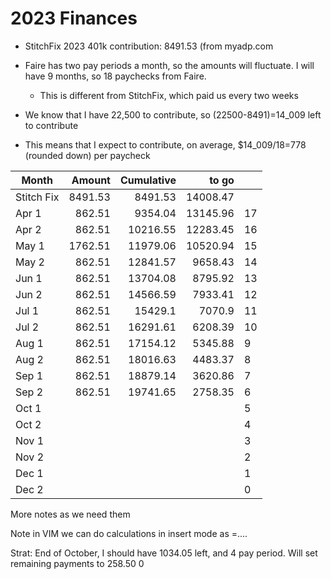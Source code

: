 # 2023 Finances


* StitchFix 2023 401k contribution: 8491.53 (from myadp.com

* Faire has two pay periods a month, so the amounts will fluctuate. I will have 9 months, so 18 paychecks from Faire.
   * This is different from StitchFix, which paid us every two weeks
* We know that I have 22,500 to contribute, so (22500-8491)=14_009 left to contribute
* This means that I expect to contribute, on average, $14_009/18=778 (rounded down) per paycheck


| Month      |  Amount | Cumulative |    to go |    |
|------------|--------:|-----------:|---------:|----|
| Stitch Fix | 8491.53 |    8491.53 | 14008.47 |    |
| Apr 1      |  862.51 |    9354.04 | 13145.96 | 17 |
| Apr 2      |  862.51 |   10216.55 | 12283.45 | 16 |
| May 1      | 1762.51 |   11979.06 | 10520.94 | 15 |
| May 2      |  862.51 |   12841.57 |  9658.43 | 14 |
| Jun 1      |  862.51 |   13704.08 |  8795.92 | 13 |
| Jun 2      |  862.51 |   14566.59 |  7933.41 | 12 |
| Jul 1      |  862.51 |    15429.1 |   7070.9 | 11 |
| Jul 2      |  862.51 |   16291.61 |  6208.39 | 10 |
| Aug 1      |  862.51 |   17154.12 |  5345.88 | 9  |
| Aug 2      |  862.51 |   18016.63 |  4483.37 | 8  |
| Sep 1      |  862.51 |   18879.14 |  3620.86 | 7  |
| Sep 2      |  862.51 |   19741.65 |  2758.35 | 6  |
| Oct 1      |         |            |          | 5  |
| Oct 2      |         |            |          | 4  |
| Nov 1      |         |            |          | 3  |
| Nov 2      |         |            |          | 2  |
| Dec 1      |         |            |          | 1  |
| Dec 2      |         |            |          | 0  |

More notes as we need them

Note in VIM we can do calculations in insert mode as <c-r>=....<cr>

Strat:
End of October, I should have 1034.05 left, and 4 pay period. Will set remaining payments to 258.50
0
